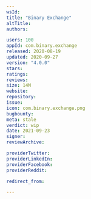 ```yaml
---
wsId: 
title: "Binary Exchange"
altTitle: 
authors:

users: 100
appId: com.binary.exchange
released: 2020-08-19
updated: 2020-09-27
version: "4.0.0"
stars: 
ratings: 
reviews: 
size: 14M
website: 
repository: 
issue: 
icon: com.binary.exchange.png
bugbounty: 
meta: stale
verdict: wip
date: 2021-09-23
signer: 
reviewArchive:

providerTwitter: 
providerLinkedIn: 
providerFacebook: 
providerReddit: 

redirect_from:

---
```


